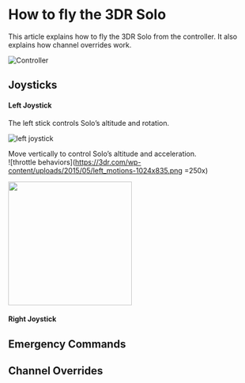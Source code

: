 # How to fly the 3DR Solo
This article explains how to fly the 3DR Solo from the controller. It also explains how channel overrides work.

![Controller](http://www.halo-robotics.com/wp-content/uploads/2015/12/3dr-solo-controller.png)

## Joysticks
#### Left Joystick
The left stick controls Solo’s altitude and rotation.

![left joystick](https://3dr.com/wp-content/uploads/2015/05/left_stick-300x221.png)


Move vertically to control Solo’s altitude and acceleration.               
![throttle behaviors](https://3dr.com/wp-content/uploads/2015/05/left_motions-1024x835.png =250x) 

<img src="https://3dr.com/wp-content/uploads/2015/05/left_motions-1024x835.png" width="250" />


#### Right Joystick



## Emergency Commands


## Channel Overrides
 

